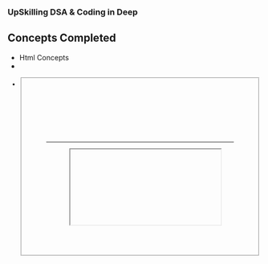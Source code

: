 ### UpSkilling DSA & Coding in Deep

## Concepts Completed

- Html Concepts 
- <a> <abbr> <address> <area> <article> <aside> <audio> <b> <base> <bdi> <bdo> <blockquote> <br> <body> <button> <canvas>
- <caption> <cite> <code> <col> <colgroup> <data> <datalist> <dd> <del> <details> <dfn> <dialog> <div> <dl> <dt> <em> <embed>
- <fieldset> <figcaption> <figure> <footer> <form> <head> <header> <hgroup> <hr> <html> <i> <iframe> <image> <input> <ins> <kbd>
- <label> <legend> <li> <link> <line> <map> <mark> <menu> <menulist> <meta> <meter> <nav> <noscript> <object> <ol> <otpgroup>
- <option> <output> <p> <parma> <picture> <pre> <progress> <q> <rp> <rt> <ruby> <s> <samp> <script> <section> <select> <small>
- <source> <span> <strong> <summary> <sub> <sup> <table> <td> <tr> <template> <textarea> <tfoot> <tbody> <th> <thead> <title>
- <tr> <ul> <var> <video> <style> 
